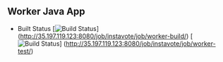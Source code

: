 ## Worker Java App

  * Built Status
  [![Build Status](http://35.197.119.123:8080/buildStatus/icon?job=instavote%2Fworker-build)]
  (http://35.197.119.123:8080/job/instavote/job/worker-build/)
  [![Build Status](http://35.197.119.123:8080/buildStatus/icon?job=instavote%2Fworker-test&subject=UnitTest)]
  (http://35.197.119.123:8080/job/instavote/job/worker-test/)
